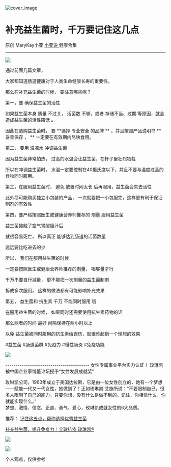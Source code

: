 ![cover_image](https://mmbiz.qpic.cn/mmbiz_jpg/A8SKDch4cJGHiapqp35oLv8V7h5Chbsia0JxpKQLplAMnQIyrUnW6m8LLib8cn3pK5kx0JTmxKMK8fxOPFlzSdwicQ/0?wx_fmt=jpeg)

#  补充益生菌时，千万要记住这几点

原创  MaryKay小亚  [ 小亚说 ](https://mp.weixin.qq.com/mp/appmsgalbum?__biz=MzUxNDAwNTk0MQ==&action=getalbum&album_id=1708249854717526017#wechat_redirect) 健康合集

__ _ _ _ _

![](https://mmbiz.qpic.cn/mmbiz_jpg/A8SKDch4cJGHiapqp35oLv8V7h5Chbsia0UIzegIJVQ2JSCYALYwuRQUOpxR8R8hkibZUkVYr7QJnJ12VymFIA2NQ/640?wx_fmt=jpeg&from=appmsg)

  

通过前面几篇文章，

大家都知道肠道健康对于人类生命健康长寿的重要性，

那么在补充益生菌的时候，  要注意哪些呢？

  

第一，要  确保益生菌的活性

如果益生菌本身  质量  不过关，  活菌数  不够，或者  存储不当、过期  等原因，就会造成益生菌的活性降低 **。**

因此在选购益生菌时，  要 **选择 专业安全  的品牌  ** ，并且按照产品说明书 ** 妥善保存  ， ** 一定要在有效期内尽快食用。

  

第二，  要用  温凉水  冲调益生菌

因为益生菌非常怕热，  过高的水温会让益生菌，在杯子里壮烈牺牲

所以在冲调益生菌时，  水温一定要控制在40摄氏度以下，并且不要与温度过高的食物同时服用。

  

第三，在服用益生菌时，  避免  放置时间太长  后再服用，益生菌会失去活性

此外尽可能购买独立小包装的产品，  一次就要把一小包服完，这样更有利于保证制剂的有效性

  

第四，要严格按照医生或健康营养师推荐的  剂量  服用益生菌

益生菌接触了空气胃酸胆汁后

就很容易死亡，  所以真正  能够达到肠道的活菌数量

远远要比吃进去的少

所以，  我们在服用益生菌的时候

一定要按照医生或健康营养师推荐的剂量，  喝够量才行

千万不要自行减量，  更不能把一次剂量的益生菌制剂

拆成多次服用，  这样的做法都有可能影响补充效果

  

第五，  益生菌和  抗生素  千万  不能同时服用  哦

在服用益生菌的时候，  如果同时还需要使用抗生素药物的话

那么两者的时间  最好  间隔保持在两小时以上

以免  益生菌被同时服用的抗生素给误伤，就很难起到一个理想的效果

  
  
#益生菌  #肠道菌群 #免疫力 #慢性肠炎 #免疫功能  

  

![](https://mmbiz.qpic.cn/mmbiz_jpg/A8SKDch4cJGYlfCnficO5nNg0ib90ia4561ohBViaOPSlWRZ4Cpia1dE2gZ9wl6AHe9ic67hGMqwJ8OI5X3948FIp4OA/640?wx_fmt=jpeg)  
  

  

  

  
  
\-----------------------------------------  女性专属事业平台实力认证！
玫琳凯被中国企业家博鳌论坛授予“女性发展成就奖”  
  
玫琳凯公司，1963年成立于美国达拉斯，它是由一位女性创立的，她有一个梦想——赋能一代又一代女性，她做到了！正如玫琳凯·艾施所说：“不要限制自己，很多人限制了自己的能力。只要你想，没有什么是做不到的。记住，你相信什么，你就能实现什么。”  
梦想、激情、信念、正直、勇气、爱心，玫琳凯成就女性的6大品质。  
  

推荐： [ 记住这五点，帮你选择优秀益生菌
](http://mp.weixin.qq.com/s?__biz=MzUxNDAwNTk0MQ==&mid=2247485233&idx=1&sn=efe9ec91e7182377b80e92ccfcbbcbfe&chksm=f94dc9ebce3a40fd29249088d5187a40216f249d17cdb6e69182de13cb63d7deb8f1a8b834e9&scene=21#wechat_redirect)  

[ 补充益生菌，提升免疫力｜全球抗疫 玫琳凯®
](http://mp.weixin.qq.com/s?__biz=MzUxNDAwNTk0MQ==&mid=2247484596&idx=1&sn=1b099cbec04ea5712238d6f50bfed18b&chksm=f94dca6ece3a43783b56a22219663f16d9aa72c6ce847239f7072533eb36146b57394a0223cf&scene=21#wechat_redirect)

![](https://mmbiz.qpic.cn/mmbiz_gif/b96CibCt70iaZ7Bia3Wm91cEuWhERXfCYjTia9tf7aMjVBNRETSa2NpGjCV6tyNvgCLos8LBgwEgxcwaIw8zdOsG7A/640?wx_fmt=gif)

![](https://mmbiz.qpic.cn/mmbiz_jpg/A8SKDch4cJEicCnqTxiatgGquhIicZ1wJ1Dth5YOOzoYV7U4N3HmiaO0vVAzjOpBVdtF0gnL632Fc7HqiaDmgveQDEw/640?wx_fmt=jpeg)


个人观点，仅供参考